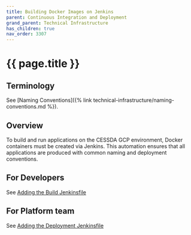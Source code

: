 ```yaml
---
title: Building Docker Images on Jenkins
parent: Continuous Integration and Deployment
grand_parent: Technical Infrastructure
has_children: true
nav_order: 3307
---
```


# {{ page.title }}

## Terminology

See [Naming Conventions]({% link technical-infrastructure/naming-conventions.md %}).

## Overview

To build and run applications on the CESSDA GCP environment, Docker containers must be created via Jenkins.
This automation ensures that all applications are produced with common naming and deployment conventions.

## For Developers

See [Adding the Build Jenkinsfile](adding-the-build-jenkinsfile.html)

## For Platform team

See [Adding the Deployment Jenkinsfile](adding-the-deployment-jenkinsfile.html)
